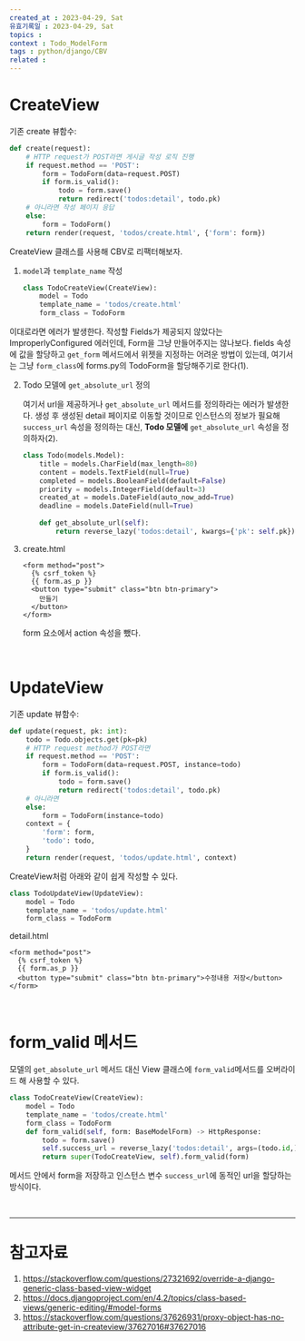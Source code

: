 ```yaml
---
created_at : 2023-04-29, Sat
유효기록일 : 2023-04-29, Sat
topics : 
context : Todo_ModelForm
tags : python/django/CBV
related : 
---
```

# CreateView
기존 create 뷰함수:
```python
def create(request):
    # HTTP request가 POST라면 게시글 작성 로직 진행
    if request.method == 'POST':
        form = TodoForm(data=request.POST)
        if form.is_valid():
            todo = form.save()
            return redirect('todos:detail', todo.pk)
    # 아니라면 작성 페이지 응답
    else:
        form = TodoForm()
    return render(request, 'todos/create.html', {'form': form})
```

CreateView 클래스를 사용해 CBV로 리팩터해보자.

1. `model`과 `template_name` 작성
	```python
	class TodoCreateView(CreateView):
	    model = Todo
	    template_name = 'todos/create.html'
	    form_class = TodoForm
	```
이대로라면 에러가 발생한다. 작성할 Fields가 제공되지 않았다는 ImproperlyConfigured 에러인데, Form을 그냥 만들어주지는 않나보다. fields 속성에 값을 할당하고 `get_form` 메서드에서 위젯을 지정하는 어려운 방법이 있는데, 여기서는 그냥 `form_class`에 forms.py의 TodoForm을 할당해주기로 한다(1).

2. Todo 모델에 `get_absolute_url` 정의

	여기서 url을 제공하거나 `get_absolute_url` 메서드를 정의하라는 에러가 발생한다. 생성 후 생성된 detail 페이지로 이동할 것이므로 인스턴스의 정보가 필요해 `success_url` 속성을 정의하는 대신, **Todo 모델에** `get_absolute_url` 속성을 정의하자(2).
	```python
	class Todo(models.Model):
	    title = models.CharField(max_length=80)
	    content = models.TextField(null=True)
	    completed = models.BooleanField(default=False)
	    priority = models.IntegerField(default=3)
	    created_at = models.DateField(auto_now_add=True)
	    deadline = models.DateField(null=True)
	    
	    def get_absolute_url(self):
	        return reverse_lazy('todos:detail', kwargs={'pk': self.pk})
	```

3. create.html
	```django
	<form method="post">
	  {% csrf_token %}
	  {{ form.as_p }}
	  <button type="submit" class="btn btn-primary">
	    만들기
	  </button>
	</form>
	```
	form 요소에서 action 속성을 뺐다.

<br>

# UpdateView

기존 update 뷰함수:
```python
def update(request, pk: int):
    todo = Todo.objects.get(pk=pk)
    # HTTP request method가 POST라면
    if request.method == 'POST':
        form = TodoForm(data=request.POST, instance=todo)
        if form.is_valid():
            todo = form.save()
            return redirect('todos:detail', todo.pk)
    # 아니라면
    else:
        form = TodoForm(instance=todo)
    context = {
        'form': form,
        'todo': todo,
    }
    return render(request, 'todos/update.html', context)
```

CreateView처럼 아래와 같이 쉽게 작성할 수 있다.
```python
class TodoUpdateView(UpdateView):
    model = Todo
    template_name = 'todos/update.html'
    form_class = TodoForm
```

detail.html
```django
<form method="post">
  {% csrf_token %}
  {{ form.as_p }}
  <button type="submit" class="btn btn-primary">수정내용 저장</button>
</form>
```

<br>

# form_valid 메서드
모델의 `get_absolute_url` 메서드 대신 View 클래스에 `form_valid`메서드를 오버라이드 해 사용할 수 있다.
```python
class TodoCreateView(CreateView):
    model = Todo
    template_name = 'todos/create.html'
    form_class = TodoForm
    def form_valid(self, form: BaseModelForm) -> HttpResponse:
        todo = form.save()
        self.success_url = reverse_lazy('todos:detail', args=(todo.id,))
        return super(TodoCreateView, self).form_valid(form)
```
메서드 안에서 form을 저장하고 인스턴스 변수 `success_url`에 동적인 url을 할당하는 방식이다.

<br>

---
# 참고자료
1. https://stackoverflow.com/questions/27321692/override-a-django-generic-class-based-view-widget
2. https://docs.djangoproject.com/en/4.2/topics/class-based-views/generic-editing/#model-forms
3. https://stackoverflow.com/questions/37626931/proxy-object-has-no-attribute-get-in-createview/37627016#37627016

[^1]: